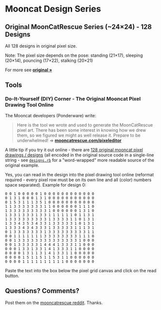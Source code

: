 # Mooncat Design Series



## Original MoonCatRescue Series (~24×24) - 128 Designs

All 128 designs in original pixel size.

Note: The pixel size depends on the pose:
standing (21×17), sleeping (20×14), pouncing (17×22), stalking (20×21)

For more see [**original »**](original)





## Tools

###  Do-It-Yourself (DIY) Corner - The Original Mooncat Pixel Drawing Tool Online

The Mooncat developers (Ponderware) write:

> Here is the tool we wrote and used to generate the MoonCatRescue pixel art.
> There has been some interest in knowing how we drew them, so we figured we might as well release it.
> Prepare to be underwhelmed!  => [**mooncatrescue.com/pixeleditor**](https://mooncatrescue.com/pixeleditor)



A little tip if you try it out online - there are [128 original mooncat pixel drawings / designs](https://github.com/cryptocopycats/awesome-mooncatrescue-bubble/blob/master/DESIGNS.md)
(all encoded in the original source code in a single-line string - see [`designs.rb`](https://raw.githubusercontent.com/cryptocopycats/mooncats/master/mooncats/lib/mooncats/designs.rb) for a "word-wrapped" more readable
source of the original example.

Yes, you can read in the design into the pixel drawing tool online  (reformat required - every pixel row must be on its own line
and all (color) numbers space separated).
Example for design 0:

```
0 0 1 0 0 0 0 0 1 0 0 0 0 0 0 0 0 0 0 0 0
0 1 3 1 0 0 0 1 3 1 0 0 0 0 0 0 0 0 0 0 0
0 1 5 3 1 1 1 3 5 1 0 0 0 0 0 0 0 0 0 0 0
1 1 3 3 3 3 3 3 3 1 1 0 0 0 0 0 0 1 1 1 0
1 3 3 3 3 3 3 3 3 3 1 0 0 0 0 0 0 1 3 1 0
1 3 3 1 3 3 3 1 3 3 1 1 1 1 1 1 0 1 1 3 1
1 3 3 3 3 3 3 3 3 3 1 3 3 3 3 1 1 0 1 3 1
1 3 3 4 3 5 3 4 3 3 1 3 3 3 3 3 1 0 1 3 1
1 3 3 3 4 3 4 3 3 3 1 3 3 3 3 3 1 1 1 3 1
0 1 3 3 3 3 3 3 3 1 3 3 3 3 3 3 3 3 3 1 1
0 0 1 1 1 1 1 1 1 3 3 3 3 3 3 3 3 1 1 1 0
0 0 1 3 3 3 3 3 3 3 3 3 3 3 3 3 3 1 0 0 0
0 0 1 3 3 3 3 3 1 4 4 4 1 3 3 3 1 1 0 0 0
0 0 0 1 3 3 1 3 3 1 4 1 3 3 3 1 1 0 0 0 0
0 0 0 0 1 3 1 1 3 1 4 1 3 3 1 1 0 0 0 0 0
0 0 0 0 1 5 1 1 5 1 1 5 3 1 1 0 0 0 0 0 0
0 0 0 0 1 1 1 1 1 1 1 1 1 1 0 0 0 0 0 0 0
```

Paste the text into the box below the pixel grid canvas and click on the read button.




## Questions? Comments?

Post them on the [mooncatrescue reddit](https://old.reddit.com/r/mooncatrescue). Thanks.

